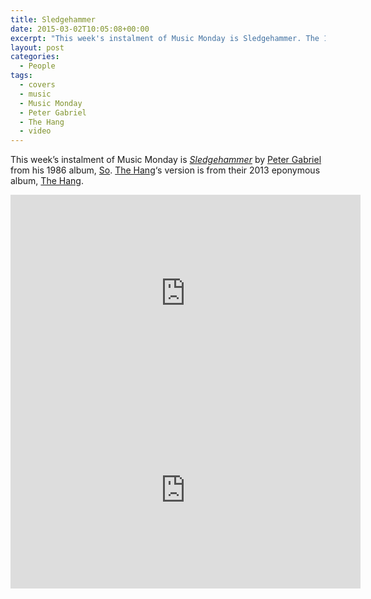 ```yaml
---
title: Sledgehammer
date: 2015-03-02T10:05:08+00:00
excerpt: "This week's instalment of Music Monday is Sledgehammer. The 1986 Peter Gabriel original and a 2013 cover by The Hang."
layout: post
categories:
  - People
tags:
  - covers
  - music
  - Music Monday
  - Peter Gabriel
  - The Hang
  - video
---
```

This week&#8217;s instalment of Music Monday is [_Sledgehammer_](http://en.wikipedia.org/wiki/Sledgehammer_%28Peter_Gabriel_song%29) by [Peter Gabriel](http://www.petergabriel.com/) from his 1986 album, [So](http://en.wikipedia.org/wiki/So_(album)). [The Hang](http://thehangband.com/)&#8216;s version is from their 2013 eponymous album, [The Hang](https://itunes.apple.com/us/album/the-hang/id663507786).

<div class="video-container">
	<iframe width="560" height="315" src="https://www.youtube.com/embed/g93mz_eZ5N4" frameborder="0" allowfullscreen></iframe>
</div>

<div class="video-container">
	<iframe width="560" height="315" src="https://www.youtube.com/embed/zw5xskKQD0I" frameborder="0" allowfullscreen></iframe>
</div>